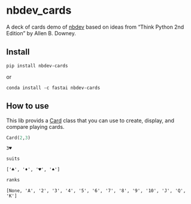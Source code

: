 nbdev_cards
================

<!-- WARNING: THIS FILE WAS AUTOGENERATED! DO NOT EDIT! -->

A deck of cards demo of [nbdev](https://nbdev.fast.ai) based on ideas
from “Think Python 2nd Edition” by Allen B. Downey.

## Install

`pip install nbdev-cards`

or

`conda install -c fastai nbdev-cards`

## How to use

This lib provids a
[Card](https://hdocmsu.github.io/nbdev-cards/nbdev_cards.card.html#card)
class that you can use to create, display, and compare playing cards.

``` python
Card(2,3)
```

    3♥

``` python
suits
```

    ['♣', '♦', '♥', '♠']

``` python
ranks
```

    [None, 'A', '2', '3', '4', '5', '6', '7', '8', '9', '10', 'J', 'Q', 'K']
